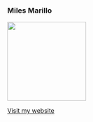 ### Miles Marillo

<img height="180em" src="https://github-readme-stats.vercel.app/api?username=milesjamz&show_icons=true&hide_border=true&&count_private=true&include_all_commits=true" />

[Visit my website](https://miles-marillo.netlify.app)

<!--
**milesjamz/milesjamz** is a ✨ _special_ ✨ repository because its `README.md` (this file) appears on your GitHub profile.

Here are some ideas to get you started:

- 🔭 I’m currently working on ...
- 🌱 I’m currently learning ...
- 👯 I’m looking to collaborate on ...
- 🤔 I’m looking for help with ...
- 💬 Ask me about ...
- 📫 How to reach me: ...
- 😄 Pronouns: ...
- ⚡ Fun fact: ...
-->
